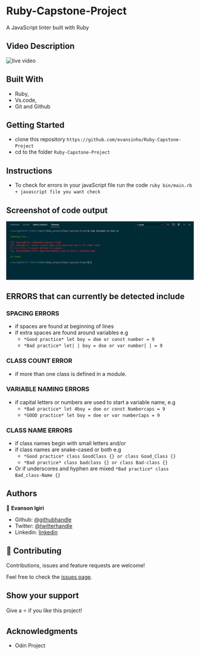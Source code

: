 # Ruby-Capstone-Project
A JavaScript linter built with Ruby

## Video Description
![live video](https://www.loom.com/share/77bbaf93c61f4ed49652e6c80315cb82)

## Built With

- Ruby,
- Vs.code,
- Git and Github

## Getting Started

- clone this repository `https://github.com/evansinho/Ruby-Capstone-Project`
- cd to the folder `Ruby-Capstone-Project`

## Instructions

- To check for errors in your javaScript file run the code `ruby bin/main.rb + javascript file you want check`

## Screenshot of code output

![snapshot](/snapshot.PNG)

## ERRORS that can currently be detected include

### SPACING ERRORS
- if spaces are found at beginning of lines
- if extra spaces are found around variables e.g
  - `*Good practice* let boy = doe or const number = 9`
  - `*Bad practice* let| | boy = doe or var number| | = 9`

### CLASS COUNT ERROR
- if more than one class is defined in a module.

### VARIABLE NAMING ERRORS
- if capital letters or numbers are used to start a variable name, e.g
  - `*Bad practice* let 4boy = doe or const Numbercaps = 9`
  - `*GOOD practice* let boy = doe or var numberCaps = 9`

### CLASS NAME ERRORS
- if class names begin with small letters and/or
- if class names are snake-cased or both e.g
  - `*Good practice* class GoodClass {} or class Good_Class {}`
  - `*Bad practice* class badclass {} or class Bad-class {}`
- Or if underscores and hyphen are mixed `*Bad practice* class Bad_class-Name {}`


## Authors

👤 **Evanson Igiri**

- Github: [@githubhandle](https://github.com/evansinho)
- Twitter: [@twitterhandle](https://twitter.com/iamsinho1304)
- Linkedin: [linkedin](https://linkedin.com/in/evanson-igiri)

## 🤝 Contributing

Contributions, issues and feature requests are welcome!

Feel free to check the [issues page](https://github.com/evansinho/Ruby-Capstone-Project/issues).

## Show your support

Give a ⭐️ if you like this project!

## Acknowledgments

- Odin Project
